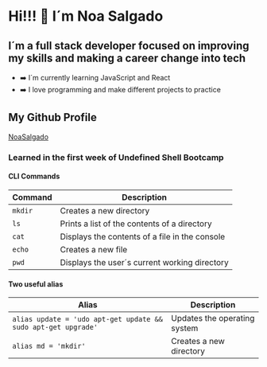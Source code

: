 # Hi!!! 👋 I´m Noa Salgado

## I´m a **full stack developer** focused on improving my skills and making a career change into tech

- ➡️ I´m currently learning JavaScript and React
- ➡️ I love programming and make different projects to practice

## My Github Profile

[NoaSalgado](https://github.com/NoaSalgado)

### Learned in the first week of **Undefined Shell Bootcamp**

#### CLI Commands

| Command | Description                                    |
| ------- | ---------------------------------------------- |
| `mkdir` | Creates a new directory                        |
| `ls`    | Prints a list of the contents of a directory   |
| `cat`   | Displays the contents of a file in the console |
| `echo`  | Creates a new file                             |
| `pwd`   | Displays the user´s current working directory  |

#### Two useful alias

| Alias                                                         | Description                  |
| ------------------------------------------------------------- | ---------------------------- |
| `alias update = 'udo apt-get update && sudo apt-get upgrade'` | Updates the operating system |
| `alias md = 'mkdir'`                                          | Creates a new directory      |
